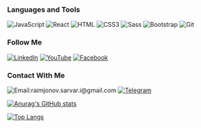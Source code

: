 <!-- [![Header](https://github.com/mukhammadyn/mukhammadyn/blob/main/assets/guthub-header.png)](https://t.me/mukhammadyn) -->


### Languages and Tools

![JavaScript](https://img.shields.io/badge/-JavaScript-082032?style=for-the-badge&logo=JavaScript&logoColor=#FEC260)
![React](https://img.shields.io/badge/-React-082032?style=for-the-badge&logo=React&logoColor=#61DAFB)
![HTML](https://img.shields.io/badge/-HTML5-082032?style=for-the-badge&logo=HTML5&logoColor=#185ADB)
![CSS3](https://img.shields.io/badge/-CSS3-082032?style=for-the-badge&logo=CSS3&logoColor=1572B6)
![Sass](https://img.shields.io/badge/-Sass-082032?style=for-the-badge&logo=Sass&logoColor=CC6699)
![Bootstrap](https://img.shields.io/badge/-Bootstrap-082032?style=for-the-badge&logo=Bootstrap&logoColor=#7952B3)
![Git](https://img.shields.io/badge/-Git-082032?style=for-the-badge&logo=Git&logoColor=#F05032)



### Follow Me

[![LinkedIn](https://img.shields.io/badge/-LinkedIn-082032?style=for-the-badge&logo=LinkedIn&logoColor=0A66C2)](https://www.linkedin.com/in/sarvar-rahim/)
[![YouTube](https://img.shields.io/badge/-YouTube-082032?style=for-the-badge&logo=YouTube&logoColor=FF0000)](https://www.youtube.com/channel/UCMHndw5TK6dINqSlcycKUdg)
[![Facebook](https://img.shields.io/badge/-Facebook-082032?style=for-the-badge&logo=Facebook&logoColor=#1877F2)](https://www.facebook.com/sarvar.raimjonov.1)


### Contact With Me

![Email:raimjonov.sarvar.i@gmail.com](https://img.shields.io/badge/-raimjonov.sarvar.i@gmail.com-082032?style=for-the-badge&logo=Gmail&logoColor=#EA4335)
[![Telegram](https://img.shields.io/badge/-Telegram-082032?style=for-the-badge&logo=Telegram&logoColor=#26A5E4)](https://t.me/r_svrvar)


[![Anurag's GitHub stats](https://github-readme-stats.vercel.app/api?username=SarvarRahim&show_icons=true&theme=react)](https://github.com/anuraghazra/github-readme-stats)

[![Top Langs](https://github-readme-stats.vercel.app/api/top-langs/?username=SarvarRahim&langs_count=8&theme=react)](https://github.com/anuraghazra/github-readme-stats)
